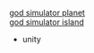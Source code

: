 [god simulator planet](https://cryingcavecat.itch.io/chronospark)  
[god simulator island](https://store.steampowered.com/app/509440/God_Simulator/)  


- unity
